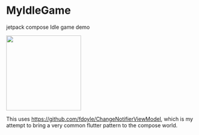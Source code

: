 # MyIdleGame
jetpack compose Idle game demo

<img src="https://user-images.githubusercontent.com/2229837/128658320-4011e66a-f5c5-4573-9436-274c07a1458f.gif" data-canonical-src="https://user-images.githubusercontent.com/2229837/128658320-4011e66a-f5c5-4573-9436-274c07a1458f.gif" width="200"/>

This uses https://github.com/fdoyle/ChangeNotifierViewModel, which is my attempt to bring a very common flutter pattern to the compose world. 
